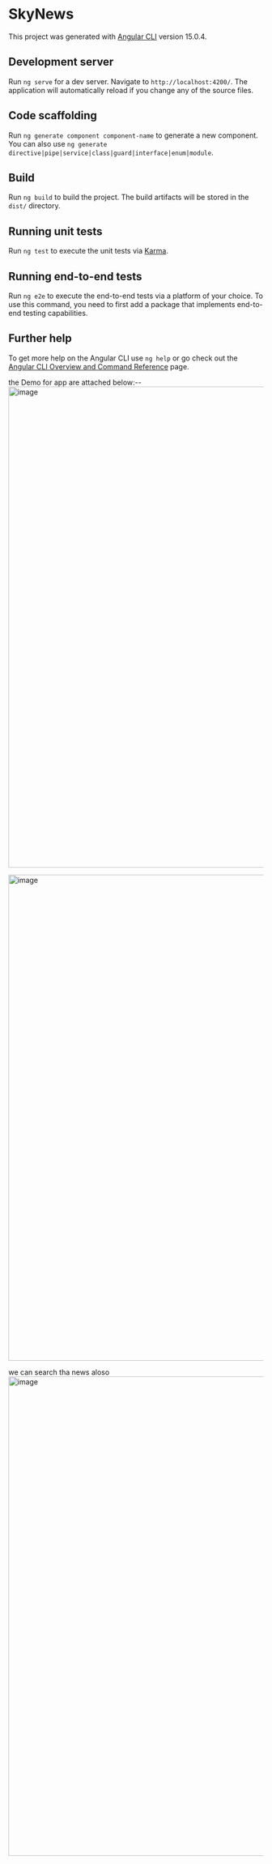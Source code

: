 # SkyNews

This project was generated with [Angular CLI](https://github.com/angular/angular-cli) version 15.0.4.

## Development server

Run `ng serve` for a dev server. Navigate to `http://localhost:4200/`. The application will automatically reload if you change any of the source files.

## Code scaffolding

Run `ng generate component component-name` to generate a new component. You can also use `ng generate directive|pipe|service|class|guard|interface|enum|module`.

## Build

Run `ng build` to build the project. The build artifacts will be stored in the `dist/` directory.

## Running unit tests

Run `ng test` to execute the unit tests via [Karma](https://karma-runner.github.io).

## Running end-to-end tests

Run `ng e2e` to execute the end-to-end tests via a platform of your choice. To use this command, you need to first add a package that implements end-to-end testing capabilities.

## Further help

To get more help on the Angular CLI use `ng help` or go check out the [Angular CLI Overview and Command Reference](https://angular.io/cli) page.



the Demo for app are attached below:--
<img width="950" alt="image" src="https://user-images.githubusercontent.com/66555115/211149980-c1fdaa0c-0e70-42ab-b48f-0ad75cc7db43.png">

<img width="960" alt="image" src="https://user-images.githubusercontent.com/66555115/211149957-fd9b877b-5ec4-41bb-984c-94177bb654c5.png">

we can search tha news aloso 
<img width="947" alt="image" src="https://user-images.githubusercontent.com/66555115/211150040-62e213d3-3836-460b-b28f-9f9ee7365c83.png">

